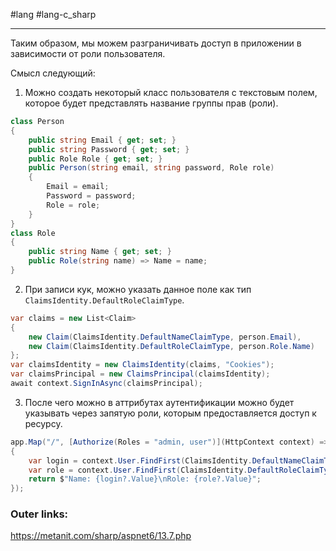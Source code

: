 #lang #lang-c_sharp 

---
Таким образом, мы можем разграничивать доступ в приложении в зависимости от роли пользователя.

Смысл следующий: 
1. Можно создать некоторый класс пользователя с текстовым полем, которое будет представлять название группы прав (роли).
```csharp
class Person
{
    public string Email { get; set; }
    public string Password { get; set; }
    public Role Role { get; set; }
    public Person(string email, string password, Role role)
    {
        Email = email;
        Password = password;
        Role = role;
    }
}
class Role
{
    public string Name { get; set; }
    public Role(string name) => Name = name;
}
```

2. При записи кук, можно указать данное поле как тип `ClaimsIdentity.DefaultRoleClaimType`.
```csharp
var claims = new List<Claim>
{
	new Claim(ClaimsIdentity.DefaultNameClaimType, person.Email),
	new Claim(ClaimsIdentity.DefaultRoleClaimType, person.Role.Name)
};
var claimsIdentity = new ClaimsIdentity(claims, "Cookies");
var claimsPrincipal = new ClaimsPrincipal(claimsIdentity);
await context.SignInAsync(claimsPrincipal);
```

3. После чего можно в аттрибутах аутентификации можно будет указывать через запятую роли, которым предоставляется доступ к ресурсу.
```csharp
app.Map("/", [Authorize(Roles = "admin, user")](HttpContext context) =>
{
    var login = context.User.FindFirst(ClaimsIdentity.DefaultNameClaimType);
    var role = context.User.FindFirst(ClaimsIdentity.DefaultRoleClaimType);  
    return $"Name: {login?.Value}\nRole: {role?.Value}";
});
```

### Outer links:
https://metanit.com/sharp/aspnet6/13.7.php